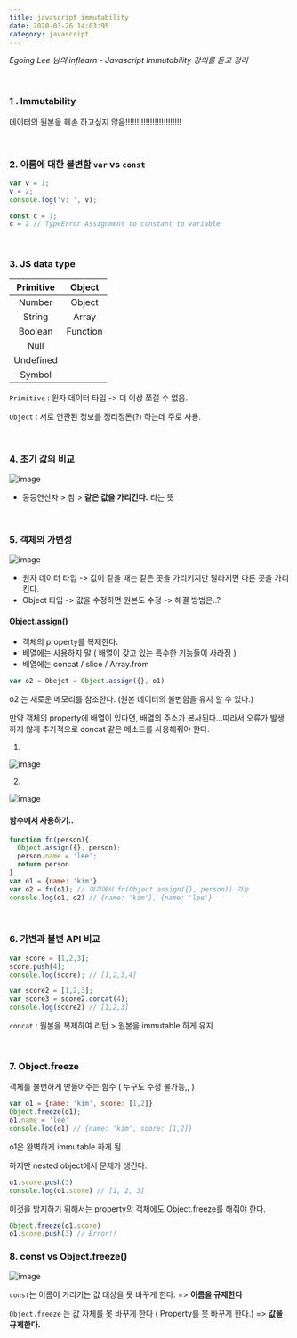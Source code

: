 ```yaml
---
title: javascript immutability
date: 2020-03-26 14:03:95
category: javascript
---
```


_Egoing Lee 님의 inflearn - Javascript Immutability 강의를 듣고 정리_

<br/>

### 1 . Immutability

데이터의 원본을 훼손 하고싶지 않음!!!!!!!!!!!!!!!!!!!!!!!!!

<br/>

### 2.  이름에 대한 불변함 `var` vs `const`

```javascript
var v = 1;
v = 2;
console.log('v: ', v);

const c = 1;
c = 2 // TypeError Assignment to constant to variable
```

<br/>

### 3.  JS data type

| Primitive |  Object  |
| :-------: | :------: |
|  Number   |  Object  |
|  String   |  Array   |
|  Boolean  | Function |
|   Null    |          |
| Undefined |          |
|  Symbol   |          |

`Primitive` : 원자 데이터 타입 -> 더 이상 쪼갤 수 없음.

`Object` : 서로 연관된 정보를 정리정돈(?) 하는데 주로 사용.

<br/>

### 4. 초기 값의 비교

![image](https://user-images.githubusercontent.com/39187116/77556927-73b0c500-6efc-11ea-95fb-bf078be111a2.png)

- 동등연산자 > 참 > **같은 값을 가리킨다.** 라는 뜻

<br/>

### 5. 객체의 가변성

![image](https://user-images.githubusercontent.com/39187116/77557613-4d3f5980-6efd-11ea-9a94-27184c6a6b21.png)

- 원자 데이터 타입 -> 값이 같을 때는 같은 곳을 가리키지만 달라지면 다른 곳을 가리킨다.
- Object 타입 -> 값을 수정하면 원본도 수정 -> 해결 방법은..?

#### Object.assign()

- 객체의 property를 복제한다. 
- 배열에는 사용하지 말 ( 배열이 갖고 있는 특수한 기능들이 사라짐 )
- 배열에는 concat / slice / Array.from

```javascript
var o2 = Obejct = Object.assign({}, o1)
```

o2 는 새로운 메모리를 참조한다. (원본 데이터의 불변함을 유지 할 수 있다.)

만약 객체의 property에 배열이 있다면, 배열의 주소가 복사된다...따라서 오류가 발생하지 않게 추가적으로 concat 같은 메소드를 사용해줘야 한다.

1.

![image](https://user-images.githubusercontent.com/39187116/77559996-32baaf80-6f00-11ea-8a92-270ef2ff4e01.png)

2.

![image](https://user-images.githubusercontent.com/39187116/77559949-233b6680-6f00-11ea-8b1a-a4f4f4d221f9.png)



#### 함수에서 사용하기..

```javascript
function fn(person){
  Object.assign({}, person);
  person.name = 'lee';
  return person
}
var o1 = {name: 'kim'}
var o2 = fn(o1); // 여기에서 fn(Object.assign({}, person)) 가능
console.log(o1, o2) // {name: 'kim'}, {name: 'lee'}
```

<br/>

### 6. 가변과 불변 API 비교

```javascript
var score = [1,2,3];
score.push(4);
console.log(score); // [1,2,3,4]

var score2 = [1,2,3];
var score3 = score2.concat(4); 
console.log(score2) // [1,2,3]
```

`concat` : 원본을 복제하여 리턴 > 원본을 immutable 하게 유지

<br/>

### 7. Object.freeze

객체를 불변하게 만들어주는 함수 ( 누구도 수정 불가능,, )

```javascript
var o1 = {name: 'kim', score: [1,2]}
Object.freeze(o1);
o1.name = 'lee'
console.log(o1) // {name: 'kim', score: [1,2]}
```

o1은 완벽하게 immutable 하게 됨.

하지만 nested object에서 문제가 생긴다..

```javascript
o1.score.push(3)
console.log(o1.score) // [1, 2, 3]
```

이것을 방지하기 위해서는 property의 객체에도 Object.freeze를 해줘야 한다.

```javascript
Object.freeze(o1.score)
o1.score.push(3) // Error!!
```



### 8. const vs Object.freeze()

![image](https://user-images.githubusercontent.com/39187116/77611752-857c8180-6f69-11ea-834c-0fdf22f86137.png)

`const`는 이름이 가리키는 값 대상을 못 바꾸게 한다. => **이름을 규제한다**

`Object.freeze` 는 값 자체를 못 바꾸게 한다 ( Property를 못 바꾸게 한다.) => **값을 규제한다.**
